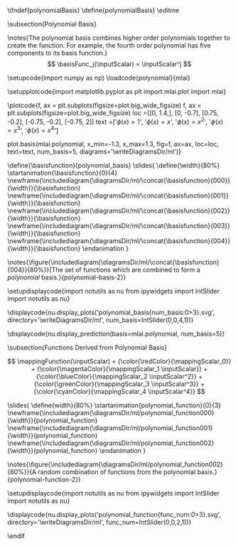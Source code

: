 \ifndef{polynomialBasis}
\define{polynomialBasis}
\editme

\subsection{Polynomial Basis}

\notes{The polynomial basis combines higher order polynomials together to create the function. For example, the fourth order polynomial has five components to its basis function.}
$$
\basisFunc_j(\inputScalar) = \inputScalar^j
$$

\setupcode{import numpy as np}
\loadcode{polynomial}{mlai}

\setupplotcode{import matplotlib.pyplot as plt
import mlai.plot
import mlai}


\plotcode{f, ax = plt.subplots(figsize=plot.big_wide_figsize)
f, ax = plt.subplots(figsize=plot.big_wide_figsize)
loc =[[0, 1.4,],
      [0, -0.7],
      [0.75, -0.2],
     [-0.75, -0.2],
     [-0.75, 2]]
text =['$\phi(x) = 1$',
       '$\phi(x) = x$',
       '$\phi(x) = x^2$',
       '$\phi(x) = x^3$',
       '$\phi(x) = x^4$']

plot.basis(mlai.polynomial, x_min=-1.3, x_max=1.3, 
           fig=f, ax=ax, loc=loc, text=text, num_basis=5,
		   diagrams='\writeDiagramsDir/ml')}

\define{\basisfunction}{polynomial_basis}
\slides{
\define{\width}{80%}
\startanimation{\basisfunction}{0}{4}
\newframe{\includediagram{\diagramsDir/ml/\concat{\basisfunction}{000}}{\width}}{\basisfunction}
\newframe{\includediagram{\diagramsDir/ml/\concat{\basisfunction}{001}}{\width}}{\basisfunction}
\newframe{\includediagram{\diagramsDir/ml/\concat{\basisfunction}{002}}{\width}}{\basisfunction}
\newframe{\includediagram{\diagramsDir/ml/\concat{\basisfunction}{003}}{\width}}{\basisfunction}
\newframe{\includediagram{\diagramsDir/ml/\concat{\basisfunction}{004}}{\width}}{\basisfunction}
\endanimation
}

\notes{\figure{\includediagram{\diagramsDir/ml/\concat{\basisfunction}{004}}{80%}}{The set of functions which are combined to form a *polynomial* basis.}{polynomial-basis-2}}

\setupdisplaycode{import notutils as nu
from ipywidgets import IntSlider
import notutils as nu}

\displaycode{nu.display_plots('polynomial_basis{num_basis:0>3}.svg', 
                            directory='\writeDiagramsDir/ml', 
							num_basis=IntSlider(0,0,4,1))}

\displaycode{nu.display_prediction(basis=mlai.polynomial, num_basis=5)}

\subsection{Functions Derived from Polynomial Basis}

$$
\mappingFunction(\inputScalar) = {\color{\redColor}{\mappingScalar_0}} + {\color{\magentaColor}{\mappingScalar_1 \inputScalar}} + {\color{\blueColor}{\mappingScalar_2 \inputScalar^2}} + {\color{\greenColor}{\mappingScalar_3 \inputScalar^3}} + {\color{\cyanColor}{\mappingScalar_4 \inputScalar^4}}
$$

\slides{
\define{width}{80%}
\startanimation{polynomial_function}{0}{3}
\newframe{\includediagram{\diagramsDir/ml/polynomial_function000}{\width}}{polynomial_function}
\newframe{\includediagram{\diagramsDir/ml/polynomial_function001}{\width}}{polynomial_function}
\newframe{\includediagram{\diagramsDir/ml/polynomial_function002}{\width}}{polynomial_function}
\endanimation
}

\notes{\figure{\includediagram{\diagramsDir/ml/polynomial_function002}{80%}}{A random combination of functions from the polynomial basis.}{polynomial-function-2}}

\setupdisplaycode{import notutils as nu
from ipywidgets import IntSlider
import notutils as nu}

\displaycode{nu.display_plots('polynomial_function{func_num:0>3}.svg', 
                            directory='\writeDiagramsDir/ml', 
                            func_num=IntSlider(0,0,2,1))}



\endif
